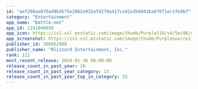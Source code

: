 ```yaml
---
id: "aef268ae870ad9b4575e2962e932af4270a41fca92a3b4041ba670f1ec1fe9b7"
category: "Entertainment"
app_name: "Battle.net"
app_id: 1241040030
app_icon: https://is1-ssl.mzstatic.com/image/thumb/Purple116/v4/5e/d6/d0/5ed6d006-fbb1-06f5-0823-d62f70d653b5/AppIcon-0-1x_U007emarketing-0-5-0-85-220-0.png/1024x1024bb.png
app_screenshot: https://is1-ssl.mzstatic.com/image/thumb/PurpleSource116/v4/96/92/61/96926107-6161-b0cc-07a6-417ca77f8f0a/9176f563-f8be-4f4e-9093-220eaea1610b_01.png/1242x2688bb.png
publisher_id: 306862900
publisher_name: "Blizzard Entertainment, Inc."
rank: 112
most_recent_release: 2024-01-30 00:00:00
release_count_in_past_year: 16
release_count_in_past_year_category: 13
release_count_in_past_year_top_in_category: 25
---
```


